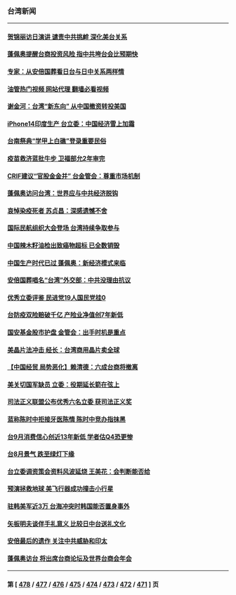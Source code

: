 ### 台湾新闻
---
#### [贺锦丽访日演讲 谴责中共挑衅 深化美台关系](../../pages/ncid1349361/n13834465.md?09282045) 
#### [蓬佩奥提醒台商投资风险 指中共垮台会比预期快](../../pages/ncid1349361/n13834260.md?09282045) 
#### [专家：从安倍国葬看日台与日中关系两样情](../../pages/ncid1349361/n13834121.md?09282045) 
#### [油管热门视频 网站代理 翻墙必看视频](http://209.222.30.114:81/youtube.html?09282045)
#### [谢金河：台湾“新东向” 从中国撤资转投美国](../../pages/ncid1349361/n13833689.md?09282045) 
#### [iPhone14印度生产 台立委：中国经济雪上加霜](../../pages/ncid1349361/n13833738.md?09282045) 
#### [台南祭典“学甲上白礁”登录重要民俗](../../pages/ncid1349361/n13833856.md?09282045) 
#### [疫苗救济蓝批牛步 卫福部允2年审完](../../pages/ncid1349361/n13833860.md?09282045) 
#### [CRIF建议“官股金金并” 台金管会：尊重市场机制](../../pages/ncid1349361/n13833838.md?09282045) 
#### [蓬佩奥访问台湾：世界应与中共经济脱钩](../../pages/ncid1349361/n13833655.md?09282045) 
#### [哀悼染疫死者 苏贞昌：深感遗憾不舍](../../pages/ncid1349361/n13833849.md?09282045) 
#### [国际民航组织大会登场 台湾持续争取参与](../../pages/ncid1349361/n13833850.md?09282045) 
#### [中国辣木籽油检出致癌物超标 已全数销毁](../../pages/ncid1349361/n13833840.md?09282045) 
#### [中国生产时代已过 蓬佩奥：新经济模式来临](../../pages/ncid1349361/n13833817.md?09282045) 
#### [安倍国葬唱名“台湾”外交部：中共没理由抗议](../../pages/ncid1349361/n13833816.md?09282045) 
#### [优秀立委评鉴 民进党19人国民党挂0](../../pages/ncid1349361/n13833771.md?09282045) 
#### [台防疫双险赔破千亿 产险业净值创7年新低](../../pages/ncid1349361/n13833762.md?09282045) 
#### [国安基金股市护盘 金管会：出手时机是重点](../../pages/ncid1349361/n13833797.md?09282045) 
#### [美晶片法冲击 经长：台湾商用晶片卖全球](../../pages/ncid1349361/n13833803.md?09282045) 
#### [【中国经贸 局势恶化】赖清德：六成台商将撤离](../../pages/ncid1349361/n13833740.md?09282045) 
#### [美关切国军缺员 立委：役期延长箭在弦上](../../pages/ncid1349361/n13833765.md?09282045) 
#### [司法正义联盟公布优秀六名立委 获司法正义奖](../../pages/ncid1349361/n13833767.md?09282045) 
#### [蓝称陈时中拒接牙医陈情 陈时中竞办指抹黑](../../pages/ncid1349361/n13833773.md?09282045) 
#### [台9月消费信心创近13年新低 学者估Q4恐更惨](../../pages/ncid1349361/n13833693.md?09282045) 
#### [台8月景气 跌至绿灯下缘](../../pages/ncid1349361/n13833683.md?09282045) 
#### [台立委调资策会资料风波延烧 王美花：会判断能否给](../../pages/ncid1349361/n13833739.md?09282045) 
#### [预演拯救地球 美飞行器成功撞击小行星](../../pages/ncid1349361/n13833749.md?09282045) 
#### [驻韩美军近3万 台海冲突时韩国能否置身事外](../../pages/ncid1349361/n13833401.md?09282045) 
#### [矢板明夫谈伴手礼意义 比较日中台送礼文化](../../pages/ncid1349361/n13833379.md?09282045) 
#### [安倍最后的遗作 关注中共威胁和印太](../../pages/ncid1349361/n13833342.md?09282045) 
#### [蓬佩奥访台 将出席台商论坛及世界台商会年会](../../pages/ncid1349361/n13833142.md?09282045) 

---
#### 第 [ [478](./478.md?09282045) / [477](./477.md?09282045) / [476](./476.md?09282045) / [475](./475.md?09282045) / [474](./474.md?09282045) / [473](./473.md?09282045) / [472](./472.md?09282045) / [471](./471.md?09282045) ] 页
